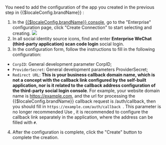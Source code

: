 <IntegrationDetailCard :title="`Fill in the app configuration in ${$localeConfig.brandName}`">

You need to add the configuration of the app you created in the previous step in {{$localeConfig.brandName}} :

1. In the [{{$localeConfig.brandName}} console](https://console.authing.cn), go to the "Enterprise" configuration page, click "Create Connection" to start selecting and creating.
    ![](~@imagesEnUs/connections/create-enterprise-idp.jpg)
2. In all social identity source icons, find and enter **Enterprise WeChat (third-party application) scan code login** social login.
3. In the configuration form, follow the instructions to fill in the following configuration:

- `CorpID`: General development parameter CorpID;
- `ProviderSecret`: General development parameters ProviderSecret;
- `Redirect URL`: **This is your business callback domain name, which is not a concept with the callback link configured by the self-built application, nor is it related to the callback address configuration of the third-party social login console**. For example, your website domain name is https://example.com, and the url for processing the {{$localeConfig.brandName}} callback request is /auth/callback, then you should fill in `https://example.com/auth/callback `. This parameter is no longer recommended Use , it is recommended to configure the callback link separately in the application, where the address can be filled with `#`.

4. After the configuration is complete, click the "Create" button to complete the creation.

</IntegrationDetailCard>
